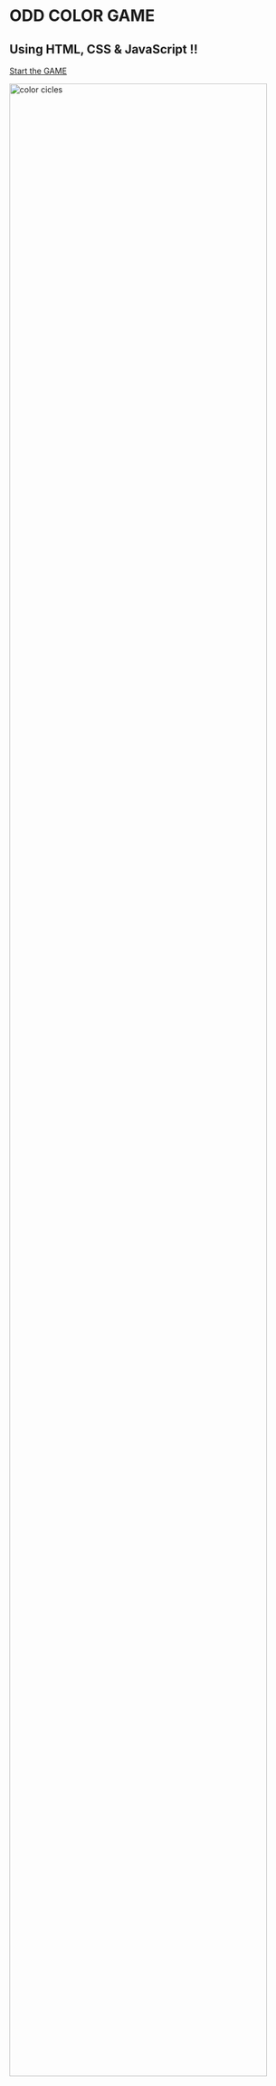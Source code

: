 # ODD COLOR GAME
## Using HTML, CSS & JavaScript !!

<a href="https://ji10raj.github.io/Odd-Color-Game.github.io/"> Start the GAME </a>

<img src="https://github.com/ji10raj/Odd-Color-Game/blob/main/odd_color.JPG" width=95% alt="color cicles">